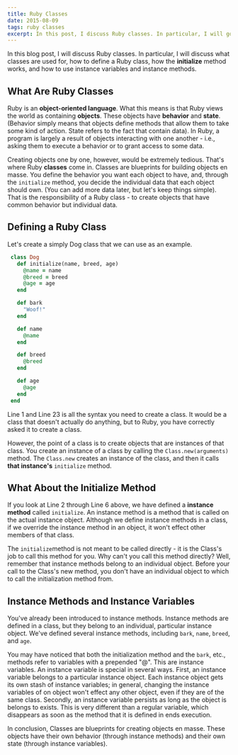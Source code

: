 ```yaml
---
title: Ruby Classes
date: 2015-08-09
tags: ruby classes
excerpt: In this post, I discuss Ruby classes. In particular, I will go over how to define a class, how the initialize method works, and how to use instance variables and methods.
---
```

In this blog post, I will discuss Ruby classes. In particular, I will discuss
what classes are used for, how to define a Ruby class, how the **initialize**
method works, and how to use instance variables and instance methods.

## What Are Ruby Classes

Ruby is an **object-oriented language**. What this means is that Ruby views the
world as containing **objects**. These objects have **behavior** and **state**.
(Behavior simply means that objects define methods that allow them to take some
kind of action.  State refers to the fact that contain data). In Ruby, a program
is largely a result of objects interacting with one another - i.e., asking them
to execute a behavior or to grant access to some data.

Creating objects one by one, however, would be extremely tedious.  That's where
Ruby **classes** come in. Classes are blueprints for building objects en masse.
You define the behavior you want each object to have, and, through the
`initialize` method, you decide the individual data that each object should own.
(You can add more data later, but let's keep things simple).  That is the
responsibility of a Ruby class - to create objects that have common behavior but
individual data.

## Defining a Ruby Class

Let's create a simply Dog class that we can use as an example.

```ruby
 class Dog
   def initialize(name, breed, age)
     @name = name
     @breed = breed
     @age = age
   end

   def bark
     "Woof!"
   end

   def name
     @name
   end

   def breed
     @breed
   end

   def age
     @age
   end
 end
```

Line 1 and Line 23 is all the syntax you need to create a class. It would be a
class that doesn't actually do anything, but to Ruby, you have correctly asked
it to create a class.

However, the point of a class is to create objects that are instances of that
class. You create an instance of a class by calling the `Class.new(arguments)`
method. The `Class.new` creates an instance of the class, and then it calls
**that instance's** `initialize` method.

## What About the Initialize Method

If you look at Line 2 through Line 6 above, we have defined a **instance
method** called `initialize`. An instance method is a method that is called on
the actual instance object. Although we define instance methods in a class, if
we override the instance method in an object, it won't effect other members of
that class.

The `initialize`method is not meant to be called directly - it is the Class's
job to call this method for you. Why can't you call this method directly? Well,
remember that instance methods belong to an individual object.  Before your call
to the Class's new method, you don't have an individual object to which to call
the initialization method from.

## Instance Methods and Instance Variables

You've already been introduced to instance methods. Instance methods are defined
in a class, but they belong to an individual, particular instance object. We've
defined several instance methods, including `bark`, `name`, `breed`, and `age`.

You may have noticed that both the initialization method and the `bark`, etc.,
methods refer to variables with a prepended "@". This are instance variables. An
instance variable is special in several ways. First, an instance variable
belongs to a particular instance object. Each instance object gets its own stash
of instance variables; in general, changing the instance variables of on object
won't effect any other object, even if they are of the same class. Secondly, an
instance variable persists as long as the object is belongs to exists. This is
very different than a regular variable, which disappears as soon as the method
that it is defined in ends execution.

In conclusion, Classes are blueprints for creating objects en masse.  These
objects have their own behavior (through instance methods) and their own state
(through instance variables).
